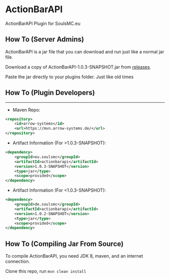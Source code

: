 # ActionBarAPI
ActionBarAPI Plugin for SoulsMC.eu

How To (Server Admins)
------
ActionBarAPI is a jar file that you can download and run just like a normal jar file.

Download a copy of ActionBarAPI-1.0.3-SNAPSHOT.jar from [releases](https://github.com/SoulsMCde/ActionBarAPI/releases/download/v1.0.3/ActionBarAPI-1.0.3-SNAPSHOT.jar).

Paste the jar directly to your plugins folder. Just like old times

## How To (Plugin Developers)
------
 * Maven Repo:
```xml
<repository>
    <id>arrow-systems</id>
    <url>https://mvn.arrow-systems.de/</url>
</repository>
```
 * Artifact Information (For >1.0.3-SNAPSHOT):
```xml
<dependency>
    <groupId>eu.soulsmc</groupId>
    <artifactId>actionbarapi</artifactId>
    <version>1.0.3-SNAPSHOT</version>
    <type>jar</type>
    <scope>provided</scope>
</dependency>
 ```
 * Artifact Information (For <1.0.3-SNAPSHOT):
```xml
<dependency>
    <groupId>de.soulsmc</groupId>
    <artifactId>actionbarapi</artifactId>
    <version>1.0.2-SNAPSHOT</version>
    <type>jar</type>
    <scope>provided</scope>
</dependency>
 ```
How To (Compiling Jar From Source)
------
To compile ActionBarAPI, you need JDK 8, maven, and an internet connection.

Clone this repo, run `mvn clean install`
